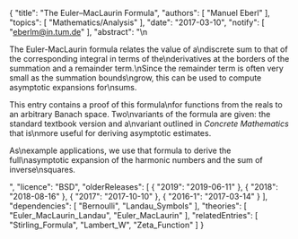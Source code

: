 {
    "title": "The Euler–MacLaurin Formula",
    "authors": [
        "Manuel Eberl"
    ],
    "topics": [
        "Mathematics/Analysis"
    ],
    "date": "2017-03-10",
    "notify": [
        "eberlm@in.tum.de"
    ],
    "abstract": "\n<p>The Euler-MacLaurin formula relates the value of a\ndiscrete sum to that of the corresponding integral in terms of the\nderivatives at the borders of the summation and a remainder term.\nSince the remainder term is often very small as the summation bounds\ngrow, this can be used to compute asymptotic expansions for\nsums.</p>  <p>This entry contains a proof of this formula\nfor functions from the reals to an arbitrary Banach space. Two\nvariants of the formula are given: the standard textbook version and a\nvariant outlined in <em>Concrete Mathematics</em> that is\nmore useful for deriving asymptotic estimates.</p>  <p>As\nexample applications, we use that formula to derive the full\nasymptotic expansion of the harmonic numbers and the sum of inverse\nsquares.</p>",
    "licence": "BSD",
    "olderReleases": [
        {
            "2019": "2019-06-11"
        },
        {
            "2018": "2018-08-16"
        },
        {
            "2017": "2017-10-10"
        },
        {
            "2016-1": "2017-03-14"
        }
    ],
    "dependencies": [
        "Bernoulli",
        "Landau_Symbols"
    ],
    "theories": [
        "Euler_MacLaurin_Landau",
        "Euler_MacLaurin"
    ],
    "relatedEntries": [
        "Stirling_Formula",
        "Lambert_W",
        "Zeta_Function"
    ]
}
